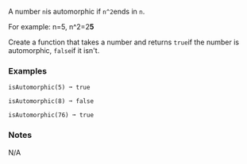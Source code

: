 A number `n`is automorphic if `n^2`ends in `n`.

For example: n=5, n^2=2**5**

Create a function that takes a number and returns `true`if the number is automorphic, `false`if it isn't.


### Examples ###
    isAutomorphic(5) ➞ true

    isAutomorphic(8) ➞ false

    isAutomorphic(76) ➞ true


### Notes ###
N/A